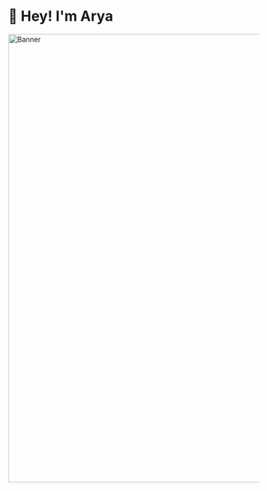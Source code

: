 # 👋 Hey! I'm Arya
<img src="https://github.com/notarya01/notarya01/blob/main/banner.png" alt="Banner" width="900"/>

